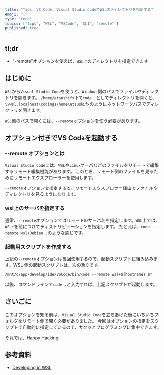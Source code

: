 ```yaml
---
title: "Tips: VS Code: Visual Studio CodeでWSLのディレクトリを指定する"
emoji: "🍿"
type: "tech"
topics: ["tips", "WSL", "VSCode", "CLI", "remote" ]
published: true
---
```


## tl;dr

- "-remote"オプションを使えば、`WSL`上のディレクトリを指定できます

## はじめに

`WSL`から`Visual Studio Code`を使うと、`Windows`側のパスでファイルやディレクトリを開きます。
`/home/atsushifx`下で`code .`としてディレクトリを開くと、`\\wsl.localhost\codings\home\atsushifx`のようにネットワークパスでディレクトリを開きます。

`WSL`側のパスで開くには、`--remote`オプションを使う必要があります。

## オプション付きでVS Codeを起動する

### --remote オプションとは

`Visual Studio Code`には、`WSL`や`Linux`サーバなどのファイルをリモートで編集するリモート編集機能があります。
このとき、リモート側のファイルを見るためにリモートエクスプローラーを使用します。

`--remote`オプションを指定すると、リモートエクスプロラー経由でファイルやディレクトリを見るようになります。

### wsl上のサーバを指定する

通常、`--remote`オプションではリモートのサーバ名を指定します。`WSL`上では、`WSL+`を前につけてディストリビューションを指定します。
たとえば、`code --remote wsl+Debian .`のような感じです。

### 起動用スクリプトを作成する

上記の`--remote`オプションは毎回使用するので、起動スクリプトに組み込みます。WSL 側の起動スクリプトは、次の通りです。

``` code : shell script
/mnt/c/app/develop/ide/VSCode/bin/code --remote wsl+${hostname} $*

```

以後、コマンドラインで`code .`と入力すれば、上記スクリプトが起動します。

## さいごに

このオプションを知る前は、`Visual Studio Code`を立ちあげた後にいちいちフォルダをリモート側で開く必要がありました。
今回はオプションの指定をスクリプトで自動的に指定しているので、サクッとプログラミングに集中できます。

それでは、Happy Hacking!

## 参考資料

- [Developing in WSL](https://code.visualstudio.com/docs/remote/wsl)
